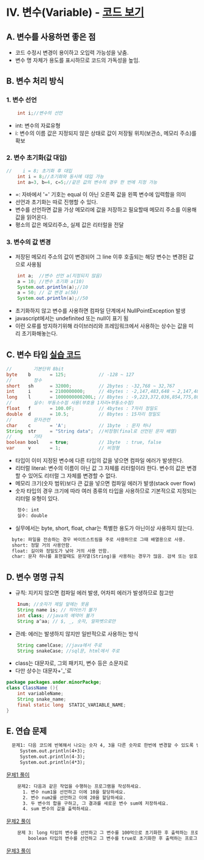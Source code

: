 # IV. 변수(Variable) - [코드 보기](../../src/chapter01_variable/Var1.java)
## A. 변수를 사용하면 좋은 점
- 코드 수정시 변경이 용이하고 오입력 가능성을 낮춤.
- 변수 명 자체가 용도를 표시하므로 코드의 가독성을 높임.
## B. 변수 처리 방식
### 1. 변수 선언
```java
    int i;//변수의 선언
```
- int: 변수의 자료유형
- i: 변수의 이름
  값은 지정되지 않은 상태로 값이 저장될 위치(보관소, 메모리 주소)를 확보
### 2. 변수 초기화(값 대입)
```java
//    i = 8; 초기화 후 대입
    int i = 8;//초기화와 동시에 대입 가능
    int a=3, b=4, c=5;//같은 값의 변수의 경우 한 번에 지정 가능
```
- =: 자바에서 '=' 기호는 equal 이 아닌 오른쪽 값을 왼쪽 변수에 입력함을 의미
- 선언과 초기화는 따로 진행할 수 있다.
- 변수를 선언하면 값을 가상 메모리에 값을 저장하고 필요할때 메모리 주소를 이용해 값을 읽어온다.
- 평소의 값은 메모리주소, 실제 값은 리터럴을 전달
### 3. 변수의 값 변경
- 저장된 메모리 주소의 값이 변경되어 그 line 이후 호출되는 해당 변수는 변경된 값으로 사용됨
```java 
    int a;  //변수 선언 a(지정되지 않음)
    a = 10; //변수 초기화 a(10)
    System.out.println(a);//10
    a = 50; // 값 변경 a(50)   
    System.out.println(a);//50
```
- 초기화하지 않고 변수를 사용하면 컴파일 단계에서 NullPointException 발생
- javascript에서는 undefinited 또는 null이 표기 됨
- 이런 오류를 방지하기위해 라이브러리와 프레임워크에서 사용하는 상수는 값을 미리 초기화해놓는다.

## C. 변수 타입 [실습 코드](../../src/chapter01_variable/Var2_type.java)
```java
//        기본단위 8bit
byte    b       = 125;            // -128 ~ 127
//        정수
short   sh      = 32000;          // 2bytes : -32,768 ~ 32,767
int     i       = 2100000000;     // 4bytes : -2,147,483,648 ~ 2,147,483,647
long    l       = 1000000000200L; // 8bytes : -9,223,372,036,854,775,808 ~ 9,223,372,036,854,775,807
//        실수: 부동소수점 사용(부호용 1자리+부동소수점)
float   f       = 100.0F;         // 4bytes : 7자리 정밀도 
double  d       = 10.5;           // 8bytes : 15자리 정밀도
//        문자관련
char    c       = 'A';            // 1byte  : 문자 하나
String  str     = "String data";  //비정형(final로 선언된 문자 배열)
//        기타
boolean bool    = true;           // 1byte  : true, false
var     v       = 1;              // 비정형
```
- 타입이 이미 지정된 변수에 다른 타입의 값을 넣으면 컴파일 에러가 발생한다. 
- 리터럴 literal: 변수의 이름이 아닌 값 그 자체를 리터럴이라 한다. 변수의 값은 변경할 수 있어도 리터럴 그 자체를 변경할 수 없다.  
- 메모리 크기(숫자 범위)보다 큰 값을 넣으면 컴파일 에러가 발생(stack over flow)
- 숫자 타입의 경우 크기에 따라 여러 종류의 타입을 사용하므로 기본적으로 지정되는 리터럴 유형이 있다. 
```dockerfile
    정수: int
    실수: double
```
- 실무에서는 byte, short, float, char는 특별한 용도가 아닌이상 사용하지 않는다. 
```dockerfile
  byte: 파일을 전송하는 경우 바이트스트림을 주로 사용하므로 그때 배열용으로 사용.
  short: 정말 거의 사용안함.
  float: 길이와 정밀도가 낮아 거의 사용 안함.
  char: 문자 하나를 표현할때도 문자열(String)을 사용하는 경우가 많음. 검색 또는 암호화, 복호화 등 특별한 경우
```
## D. 변수 명명 규칙
- 규칙: 지키지 않으면 컴파일 에러 발생, 어차피 에러가 발생하므로 참고만
```java
    1num; //숫자가 제일 앞에는 못옴
    String name is; // 띄어쓰기 불가
    int class; //java의 예약어 불가
    String a^aa; // $, _, 숫자, 알파벳으로만
```
- 관례: 에러는 발생하지 않지만 일반적으로 사용하는 방식
```java
    String camelCase; //java에서 주로
    String snakeCase; //sql문, html에서 주로
```
- class는 대문자로, 그외 패키지, 변수 등은 소문자로
- 다만 상수는 대문자+'_'로 
```java
package packages.under.minorPackge;
class ClassName (){
    int variableName;   
    String snake_name;
    final static long  STATIC_VARIABLE_NAME;
}
```

## E. 연습 문제
```dockerfile
  문제1: 다음 코드에 반복해서 나오는 숫자 4, 3을 다른 숫자로 한번에 변경할 수 있도록 변경하세요.
     System.out.println(4+3);
     System.out.println(4-3);
     System.out.println(4*3);
```
[문제1 풀이](../../src/chapter01_variable/ex/VarEx1Question.java)
```dockerfile
    문제2: 다음과 같은 작업을 수행하는 프로그램을 작성하세요.
      1. 변수 num1을 선언하고 이에 10을 할당하세요.
      2. 변수 num2를 선언하고 이에 20을 할당하세요.
      3. 두 변수의 합을 구하고, 그 결과를 새로운 변수 sum에 저장하세요.
      4. sum 변수의 값을 출력하세요.
```
[문제2 풀이](../../src/chapter01_variable/ex/VarEx2Question.java)
```dockerfile
    문제 3: long 타입의 변수를 선언하고 그 변수를 100억으로 초기화한 후 출력하는 프로그램을 작성하세요.
        boolean 타입의 변수를 선언하고 그 변수를 true로 초기화한 후 출력하는 프로그램을 작성하세요.
```
[문제3 풀이](../../src/chapter01_variable/ex/VarEx3Question.java)
